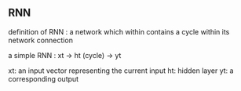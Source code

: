 ## RNN
definition of RNN : a network which within contains a cycle within its network connection

a simple RNN :
xt -> ht (cycle) -> yt

xt: an input vector representing the current input
ht: hidden layer
yt: a corresponding output

